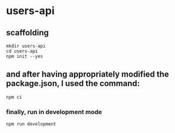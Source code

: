 # users-api

## scaffolding

```shell
mkdir users-api
cd users-api
npm init --yes
```

## and after having appropriately modified the package.json, I used the command:

```shell
npm ci
```

### finally, run in development mode

```shell
npm run development
```
